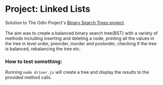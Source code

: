 # Project: Linked Lists
Solution to The Odin Project's [Binary Search Trees project](https://www.theodinproject.com/lessons/javascript-binary-search-trees).
<br/><br/>
The aim was to create a balanced binary search tree(BST) with a variety of methods including inserting and deleting a node, printing all the values in the tree in level order, preorder, inorder and postorder, checking if the tree is balanced, rebalancing the tree etc.
### How to test something:
Running `node driver.js` will create a tree and display the results to the provided method calls.
